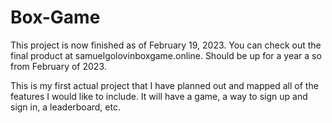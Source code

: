 # Box-Game
This project is now finished as of February 19, 2023. You can check out the final product at samuelgolovinboxgame.online. Should be up for a year a so from February of 2023.

This is my first actual project that I have planned out and mapped all of the features I would like to include. It will have a game, a way to sign up and sign in, a leaderboard, etc.
